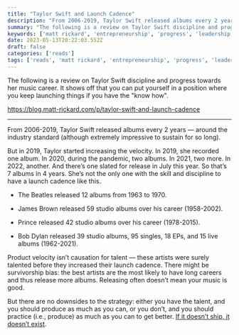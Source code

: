 ```yaml
---
title: "Taylor Swift and Launch Cadence"
description: "From 2006-2019, Taylor Swift released albums every 2 years — around the industry standard (although extremely impressive to sustain for so long). But in 2019, Taylor started increasing the velocity. In 2019, she recorded one album. In 2020, during the pandemic, two albums. In 2021, two more. In 2022, another. And there’s one slated for release in July this year. So that’s 7 albums in 4 years. She’s not the only one with the skill and discipline to have a launch cadence like this."
summary: "The following is a review on Taylor Swift discipline and progress towards her music career. It shows off that you can put yourself in a position where you keep launching things if you have the \"know how\"."
keywords: ['matt rickard', 'entrepreneurship', 'progress', 'leadership']
date: 2023-05-13T20:22:03.552Z
draft: false
categories: ['reads']
tags: ['reads', 'matt rickard', 'entrepreneurship', 'progress', 'leadership']
---
```


The following is a review on Taylor Swift discipline and progress towards her music career. It shows off that you can put yourself in a position where you keep launching things if you have the "know how".

https://blog.matt-rickard.com/p/taylor-swift-and-launch-cadence

---

From 2006-2019, Taylor Swift released albums every 2 years — around the industry standard (although extremely impressive to sustain for so long). 

But in 2019, Taylor started increasing the velocity. In 2019, she recorded one album. In 2020, during the pandemic, two albums. In 2021, two more. In 2022, another. And there’s one slated for release in July this year. So that’s 7 albums in 4 years. She’s not the only one with the skill and discipline to have a launch cadence like this. 

*   The Beatles released 12 albums from 1963 to 1970. 
    
*   James Brown released 59 studio albums over his career (1958-2002). 
    
*   Prince released 42 studio albums over his career (1978-2015).
    
*   Bob Dylan released 39 studio albums, 95 singles, 18 EPs, and 15 live albums (1962-2021). 
    

Product velocity isn’t causation for talent — these artists were surely talented before they increased their launch cadence. There might be survivorship bias: the best artists are the most likely to have long careers and thus release more albums. Releasing often doesn’t mean your music is good. 

But there are no downsides to the strategy: either you have the talent, and you should produce as much as you can, or you don’t, and you should practice (i.e., produce) as much as you can to get better. [If it doesn’t ship, it doesn’t exist](https://matt-rickard.com/if-it-doesnt-ship-it-doesnt-exist).
